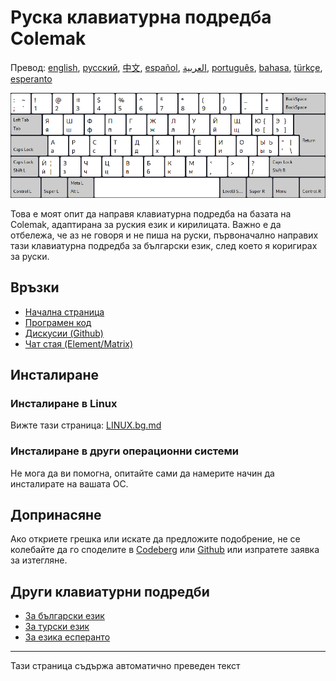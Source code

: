 # Руска клавиатурна подредба Colemak

Превод: [english](README.md), [русский](README.ru.md), [中文](README.zh-CN.md), [español](README.es.md), [العربية](README.ar.md), [português](README.pt.md), [bahasa](README.id.md), [türkçe](README.tr.md), [esperanto](README.eo.md)

![Преглед на руския Colemak](./media/preview.png)

Това е моят опит да направя клавиатурна подредба на базата на Colemak, адаптирана за руския език и кирилицата.
Важно е да отбележа, че аз не говоря и не пиша на руски, първоначално направих тази клавиатурна подредба за български език, след което я коригирах за руски.

## Връзки

* [Начална страница](https://salif.github.io/colemak-ru/)
* [Програмен код](https://codeberg.org/salif/colemak-ru)
* [Дискусии (Github)](https://github.com/salif/colemak-ru/discussions)
* [Чат стая (Element/Matrix)](https://matrix.to/#/#salif-colemak:mozilla.org)

## Инсталиране

### Инсталиране в Linux

Вижте тази страница: [LINUX.bg.md](./LINUX.bg.md)

### Инсталиране в други операционни системи

Не мога да ви помогна, опитайте сами да намерите начин да инсталирате на вашата ОС.

## Допринасяне

Ако откриете грешка или искате да предложите подобрение, не се колебайте да го споделите в [Codeberg] или [Github] или изпратете заявка за изтегляне.

[Github]: https://github.com/salif/colemak-ru/discussions
[Codeberg]: https://codeberg.org/salif/colemak-ru/issues

## Други клавиатурни подредби

* [За български език](https://salif.github.io/colemak-bg/)
* [За турски език](https://salif.github.io/colemak-tr/)
* [За езика есперанто](https://salif.github.io/colemak-eo/)

---

Тази страница съдържа автоматично преведен текст

